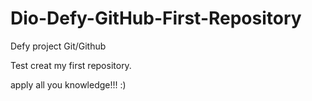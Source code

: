 # Dio-Defy-GitHub-First-Repository
Defy project Git/Github

Test creat my first repository.

apply all you knowledge!!! :)
